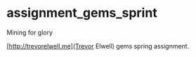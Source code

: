 # assignment_gems_sprint
Mining for glory

[http://trevorelwell.me](Trevor Elwell) gems spring assignment.